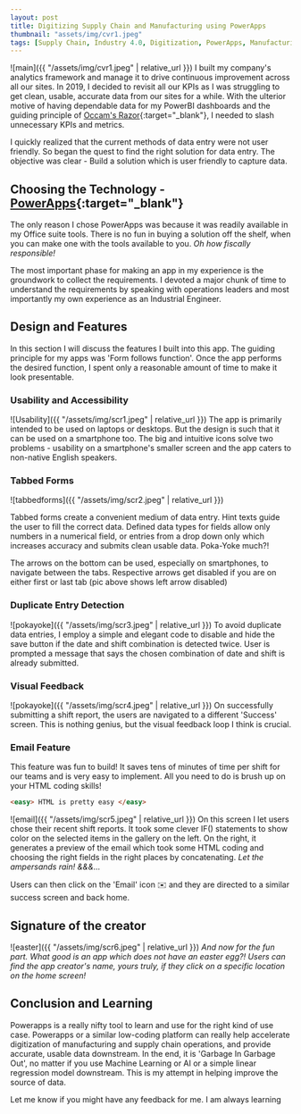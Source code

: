 ```yaml
---
layout: post
title: Digitizing Supply Chain and Manufacturing using PowerApps
thumbnail: "assets/img/cvr1.jpeg"
tags: [Supply Chain, Industry 4.0, Digitization, PowerApps, Manufacturing Analytics ]
---
```

![main]({{ "/assets/img/cvr1.jpeg" | relative_url }})
I built my company's analytics framework and manage it to drive continuous improvement across all our sites. In 2019, I decided to revisit all our KPIs as I was struggling to get clean, usable, accurate data from our sites for a while. With the ulterior motive of having dependable data for my PowerBI dashboards and the guiding principle of [Occam's Razor](https://en.wikipedia.org/wiki/Occam's_razor){:target="_blank"}, I needed to slash unnecessary KPIs and metrics.

I quickly realized that the current methods of data entry were not user friendly. So began the quest to find the right solution for data entry. The objective was clear - Build a solution which is user friendly to capture data.

## Choosing the Technology - [PowerApps](https://powerapps.microsoft.com/en-us/){:target="_blank"}
The only reason I chose PowerApps was because it was readily available in my Office suite tools. There is no fun in buying a solution off the shelf, when you can make one with the tools available to you. *Oh how fiscally responsible!*

The most important phase for making an app in my experience is the groundwork to collect the requirements. I devoted a major chunk of time to understand the requirements by speaking with operations leaders and most importantly my own experience as an Industrial Engineer.

## Design and Features
In this section I will discuss the features I built into this app. The guiding principle for my apps was 'Form follows function'. Once the app performs the desired function, I spent only a reasonable amount of time to make it look presentable.

### Usability and Accessibility
![Usability]({{ "/assets/img/scr1.jpeg" | relative_url }})
The app is primarily intended to be used on laptops or desktops. But the design is such that it can be used on a smartphone too.
The big and intuitive icons solve two problems - usability on a smartphone's smaller screen and the app caters to non-native English speakers.

### Tabbed Forms
![tabbedforms]({{ "/assets/img/scr2.jpeg" | relative_url }})

Tabbed forms create a convenient medium of data entry. Hint texts guide the user to fill the correct data. Defined data types for fields allow only numbers in a numerical field, or entries from a drop down only which increases accuracy and submits clean usable data. Poka-Yoke much?!

The arrows on the bottom can be used, especially on smartphones, to navigate between the tabs. Respective arrows get disabled if you are on either first or last tab (pic above shows left arrow disabled)

### Duplicate Entry Detection
![pokayoke]({{ "/assets/img/scr3.jpeg" | relative_url }})
To avoid duplicate data entries, I employ a simple and elegant code to disable and hide the save button if the date and shift combination is detected twice. User is prompted a message that says the chosen combination of date and shift is already submitted.

### Visual Feedback
![pokayoke]({{ "/assets/img/scr4.jpeg" | relative_url }})
On successfully submitting a shift report, the users are navigated to a different 'Success' screen. This is nothing genius, but the visual feedback loop I think is crucial.

### Email Feature
This feature was fun to build! It saves tens of minutes of time per shift for our teams and is very easy to implement. All you need to do is brush up on your HTML coding skills!

```html
<easy> HTML is pretty easy </easy>
```
![email]({{ "/assets/img/scr5.jpeg" | relative_url }})
On this screen I let users chose their recent shift reports. It took some clever IF() statements to show color on the selected items in the gallery on the left. On the right, it generates a preview of the email which took some HTML coding and choosing the right fields in the right places by concatenating. *Let the ampersands rain! &&&...*

Users can then click on the 'Email' icon ✉️ and they are directed to a similar success screen and back home.

## Signature of the creator
![easter]({{ "/assets/img/scr6.jpeg" | relative_url }})
*And now for the fun part. What good is an app which does not have an easter egg?! Users can find the app creator's name, yours truly, if they click on a specific location on the home screen!*

## Conclusion and Learning
Powerapps is a really nifty tool to learn and use for the right kind of use case. Powerapps or a similar low-coding platform can really help accelerate digitization of manufacturing and supply chain operations, and provide accurate, usable data downstream. In the end, it is 'Garbage In Garbage Out', no matter if you use Machine Learning or AI or a simple linear regression model downstream. This is my attempt in helping improve the source of data.

Let me know if you might have any feedback for me. I am always learning
